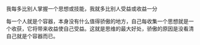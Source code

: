 我每多比别人掌握一个思想或技能，我就多比别人受益或收益一分

每一个人就是个容器，本身没有什么值得骄傲的地方，自己每收集一个思想就是一个收获，它将带来收益使自己受益。这就是思维的最大好处，骄傲的原因是没看清自己就是个容器而已。